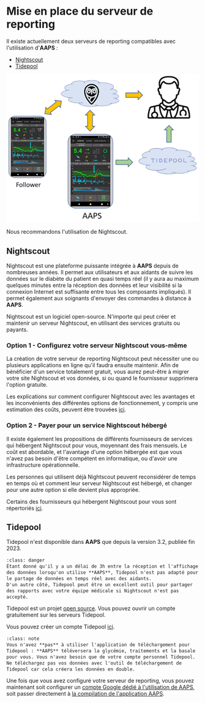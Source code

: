 # Mise en place du serveur de reporting

Il existe actuellement deux serveurs de reporting compatibles avec l'utilisation d'**AAPS** :

- [Nightscout](https://nightscout.github.io/)
- [Tidepool](https://www.tidepool.org/)

![Reporting Servers](../images/Building-the-App/ReportingServer.png)

Nous recommandons l'utilisation de Nightscout.

## Nightscout

Nightscout est une plateforme puissante intégrée à **AAPS** depuis de nombreuses années. Il permet aux utilisateurs et aux aidants de suivre les données sur le diabète du patient en quasi temps réel (il y aura au maximum quelques minutes entre la réception des données et leur visibilité si la connexion Internet est suffisante entre tous les composants impliqués). Il permet également aux soignants d'envoyer des commandes à distance à **AAPS**.

Nightscout est un logiciel open-source. N'importe qui peut créer et maintenir un serveur Nightscout, en utilisant des services gratuits ou payants.

### Option 1 - Configurez votre serveur Nightscout vous-même

La création de votre serveur de reporting Nightscout peut nécessiter une ou plusieurs applications en ligne qu'il faudra ensuite maintenir. Afin de bénéficier d'un service totalement gratuit, vous aurez peut-être à migrer votre site Nightscout et vos données, si ou quand le fournisseur supprimera l'option gratuite.

Les explications sur comment configurer Nightscout avec les avantages et les inconvénients des différentes options de fonctionnement, y compris une estimation des coûts, peuvent être trouvées [ici](https://nightscout.github.io/nightscout/new_user/#free-diy).

### Option 2 - Payer pour un service Nightscout hébergé

Il existe également les propositions de différents fournisseurs de services qui hébergent Nightscout pour vous, moyennant des frais mensuels. Le coût est abordable, et l'avantage d'une option hébergée est que vous n'avez pas besoin d'être compétent en informatique, ou d'avoir une infrastructure opérationnelle.

Les personnes qui utilisent déjà Nightscout peuvent reconsidérer de temps en temps où et comment leur serveur Nightscout est hébergé, et changer pour une autre option si elle devient plus appropriée.

Certains des fournisseurs qui hébergent Nightscout pour vous sont répertoriés [ici](https://nightscout.github.io/nightscout/new_user/#vendors-comparison-table).

## Tidepool

Tidepool n'est disponible dans **AAPS** que depuis la version 3.2, publiée fin 2023.

```{admonition} Tidepool with **AAPS** is only for reporting
:class: danger  
Étant donné qu'il y a un délai de 3h entre la réception et l'affichage des données lorsqu'on utilise **AAPS**, Tidepool n'est pas adapté pour le partage de données en temps réel avec des aidants.
D'un autre côté, Tidepool peut être un excellent outil pour partager des rapports avec votre équipe médicale si Nightscout n'est pas accepté.  
```

Tidepool est un projet [open source](https://github.com/tidepool-org). Vous pouvez ouvrir un compte gratuitement sur les serveurs Tidepool.

Vous pouvez créer un compte Tidepool [ici](https://app.tidepool.org/signup).

```{admonition} **AAPS** has a the uploader for Tidepool integrated
:class: note
Vous n'avez **pas** à utiliser l'application de téléchargement pour Tidepool : **AAPS** téléversera la glycémie, traitements et la basale pour vous. Vous n'avez besoin que de votre compte personnel Tidepool. Ne téléchargez pas vos données avec l'outil de téléchargement de Tidepool car cela créera les données en double.  
```

Une fois que vous avez configuré votre serveur de reporting, vous pouvez maintenant soit configurer un [compte Google dédié à l'utilisation de AAPS](Dedicated-Google-account-for-AAPS.md), soit passer directement à [la compilation de l'application AAPS](building-AAPS.md).

